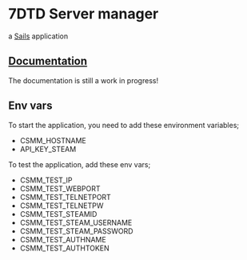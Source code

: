 # 7DTD Server manager 

a [Sails](https://sailsjs.com) application

## [Documentation](https://niekcandaele.github.io/7-Days-To-Die-Server-Manager/)

The documentation is still a work in progress!

## Env vars

To start the application, you need to add these environment variables;

 - CSMM_HOSTNAME
 - API_KEY_STEAM

To test the application, add these env vars;

 - CSMM_TEST_IP
 - CSMM_TEST_WEBPORT
 - CSMM_TEST_TELNETPORT
 - CSMM_TEST_TELNETPW
 - CSMM_TEST_STEAMID
 - CSMM_TEST_STEAM_USERNAME
 - CSMM_TEST_STEAM_PASSWORD
 - CSMM_TEST_AUTHNAME
 - CSMM_TEST_AUTHTOKEN
